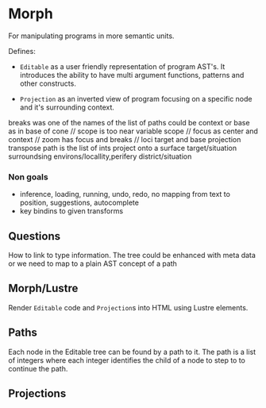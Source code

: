 # Morph

For manipulating programs in more semantic units.

Defines:

- `Editable` as a user friendly representation of program AST's.
It introduces the ability to have multi argument functions, patterns and other constructs.

- `Projection` as an inverted view of program focusing on a specific node and it's surrounding context.

breaks was one of the names of the list of paths
could be context or base as in base of cone
// scope is too near variable scope
// focus as center and context
// zoom has focus and breaks
// loci
target and base
projection
transpose
 path is the list of ints
project onto a surface
target/situation surroundsing
environs/locallity,perifery
district/situation

### Non goals

- inference, loading, running, undo, redo, no mapping from text to position, suggestions, autocomplete
- key bindins to given transforms

## Questions

How to link to type information.
The tree could be enhanced with meta data or we need to map to a plain AST concept of a path

## Morph/Lustre

Render `Editable` code and `Projection`s into HTML using Lustre elements.

## Paths

Each node in the Editable tree can be found by a path to it.
The path is a list of integers where each integer identifies the child of a node to step to to continue the path.

## Projections

